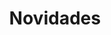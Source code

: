 ---
# Feel free to add content and custom Front Matter to this file.
# To modify the layout, see https://jekyllrb.com/docs/themes/#overriding-theme-defaults

title: Novidades
layout: home
permalink: /pesquisadores/
---